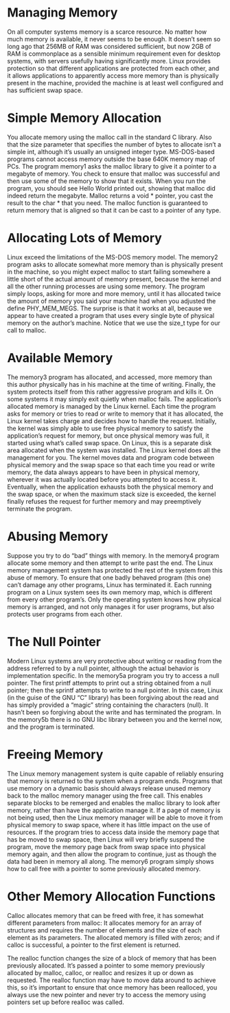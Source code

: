 <h1>Managing Memory</h1>
On all computer systems memory is a scarce resource. No matter how much memory is available, it never seems to be enough. It doesn’t seem so long ago that 256MB of RAM was considered sufficient, but now 2GB of RAM is commonplace as a sensible minimum requirement even for desktop systems, with servers usefully having significantly more.
Linux provides protection so that different applications are protected from each other, and it allows applications to apparently access more memory than is physically present in the machine, provided the machine is at least well configured and has sufficient swap space.

<h1>Simple Memory Allocation</h1>
You allocate memory using the malloc call in the standard C library. Also that the size parameter that specifies the number of bytes to allocate isn’t a simple int, although it’s usually an unsigned integer type. MS-DOS-based programs cannot access memory outside the base 640K memory map of PCs.
The program memory1 asks the malloc library to give it a pointer to a megabyte of memory. You check to ensure that malloc was successful and then use some of the memory to show that it exists. When you run the program, you should see Hello World printed out, showing that malloc did indeed return the megabyte.
Malloc returns a void * pointer, you cast the result to the char * that you need. The malloc function is guaranteed to return memory that is aligned so that it can be cast to a pointer of any type.

<h1>Allocating Lots of Memory</h1>
Linux exceed the limitations of the MS-DOS memory model. The memory2 program asks to allocate somewhat more memory than is physically present in the machine, so you might expect malloc to start failing somewhere a little short of the actual amount of memory present, because the kernel and all the other running processes are using some memory.
The program simply loops, asking for more and more memory, until it has allocated twice the amount of memory you said your machine had when you adjusted the define PHY_MEM_MEGS. The surprise is that it works at all, because we appear to have created a program that uses every single byte of physical memory on the author’s machine. Notice that we use the size_t type for our call to malloc.

<h1>Available Memory</h1>
The memory3 program has allocated, and accessed, more memory than this author physically has in his machine at the time of writing. Finally, the system protects itself from this rather aggressive program and kills it. On some systems it may simply exit quietly when malloc fails.
The application’s allocated memory is managed by the Linux kernel. Each time the program asks for memory or tries to read or write to memory that it has allocated, the Linux kernel takes charge and decides how to handle the request.
Initially, the kernel was simply able to use free physical memory to satisfy the application’s request for memory, but once physical memory was full, it started using what’s called swap space. On Linux, this is a separate disk area allocated when the system was installed.
The Linux kernel does all the management for you. The kernel moves data and program code between physical memory and the swap space so that each time you read or write memory, the data always appears to have been in physical memory, wherever it was actually located before you attempted to access it. Eventually, when the application exhausts both the physical memory and the swap space, or when the maximum stack size is exceeded, the kernel finally refuses the request for further memory and may preemptively terminate the program.

<h1>Abusing Memory</h1>
Suppose you try to do “bad” things with memory. In the memory4 program allocate some memory and then attempt to write past the end.
The Linux memory management system has protected the rest of the system from this abuse of memory. To ensure that one badly behaved program (this one) can’t damage any other programs, Linux has terminated it.
Each running program on a Linux system sees its own memory map, which is different from every other program’s. Only the operating system knows how physical memory is arranged, and not only manages it for user programs, but also protects user programs from each other.

<h1>The Null Pointer</h1>
Modern Linux systems are very protective about writing or reading from the address referred to by a null pointer, although the actual behavior is implementation specific.
In the memory5a program you try to access a null pointer. The first printf attempts to print out a string obtained from a null pointer; then the sprintf attempts to write to a null pointer. In this case, Linux (in the guise of the GNU “C” library) has been forgiving about the read and has simply provided a “magic” string containing the characters (null). It hasn’t been so forgiving about the write and has terminated the program.
In the memory5b there is no GNU libc library between you and the kernel now, and the program is terminated.

<h1>Freeing Memory</h1>
The Linux memory management system is quite capable of reliably ensuring that memory is returned to the system when a program ends. Programs that use memory on a dynamic basis should always release unused memory back to the malloc memory manager using the free call. This enables separate blocks to be remerged and enables the malloc library to look after memory, rather than have the application manage it.
If a page of memory is not being used, then the Linux memory manager will be able to move it from physical memory to swap space, where it has little impact on the use of resources. If the program tries to access data inside the memory page that has be moved to swap space, then Linux will very briefly suspend the program, move the memory page back from swap space into physical memory again, and then allow the program to continue, just as though the data had been in memory all along. The memory6 program simply shows how to call free with a pointer to some previously allocated memory.

<h1>Other Memory Allocation Functions</h1>
Calloc allocates memory that can be freed with free, it has somewhat different parameters from malloc: It allocates memory for an array of structures and requires the number of elements and the size of each element as its parameters. The allocated memory is filled with zeros; and if calloc is successful, a pointer to the first element is returned.

The realloc function changes the size of a block of memory that has been previously allocated. It’s passed a pointer to some memory previously allocated by malloc, calloc, or realloc and resizes it up or down as requested. The realloc function may have to move data around to achieve this, so it’s important to ensure that once memory has been realloced, you always use the new pointer and never try to access the memory using pointers set up before realloc was called.
